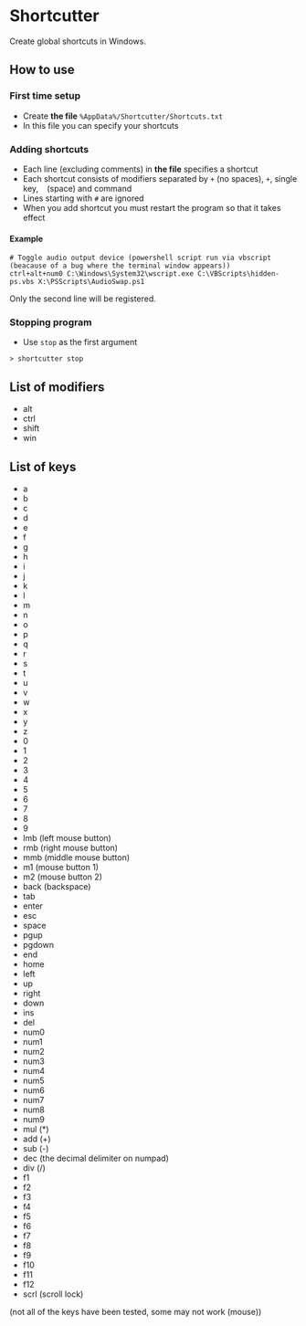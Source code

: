 # Shortcutter
Create global shortcuts in Windows.

## How to use

### First time setup
- Create **the file** `%AppData%/Shortcutter/Shortcuts.txt`
- In this file you can specify your shortcuts

### Adding shortcuts
- Each line (excluding comments) in **the file** specifies a shortcut
- Each shortcut consists of modifiers separated by `+` (no spaces), `+`, single key, ` ` (space) and command
- Lines starting with `#` are ignored
- When you add shortcut you must restart the program so that it takes effect

#### Example
```
# Toggle audio output device (powershell script run via vbscript (beacause of a bug where the terminal window appears))
ctrl+alt+num0 C:\Windows\System32\wscript.exe C:\VBScripts\hidden-ps.vbs X:\PSScripts\AudioSwap.ps1
```
Only the second line will be registered.

### Stopping program
- Use `stop` as the first argument
```shell
> shortcutter stop
```

## List of modifiers
- alt
- ctrl
- shift
- win

## List of keys
- a
- b
- c
- d
- e
- f
- g
- h
- i
- j
- k
- l
- m
- n
- o
- p
- q
- r
- s
- t
- u
- v
- w
- x
- y
- z
- 0
- 1
- 2
- 3
- 4
- 5
- 6
- 7
- 8
- 9
- lmb (left mouse button)
- rmb (right mouse button)
- mmb (middle mouse button)
- m1 (mouse button 1)
- m2 (mouse button 2)
- back (backspace)
- tab
- enter
- esc
- space
- pgup
- pgdown
- end
- home
- left
- up
- right
- down
- ins
- del
- num0
- num1
- num2
- num3
- num4
- num5
- num6
- num7
- num8
- num9
- mul (*)
- add (+)
- sub (-)
- dec (the decimal delimiter on numpad)
- div (/)
- f1
- f2
- f3
- f4
- f5
- f6
- f7
- f8
- f9
- f10
- f11
- f12
- scrl (scroll lock)

(not all of the keys have been tested, some may not work (mouse))
